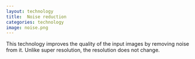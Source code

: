 ```yaml
---
layout: technology
title:  Noise reduction
categories: technology
image: noise.png
---
```

This technology improves the quality of the input images by removing noise from it. Unlike super resolution, the resolution does not change.

